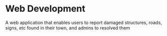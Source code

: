 # Web Development 
A web application that enables users to report damaged structures, roads, signs, etc found in their town, and admins to resolved them
